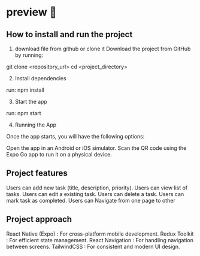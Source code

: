 # preview 👋

## How to install and run the project

1. download file from github or clone it
   Download the project from GitHub by running:

git clone <repository_url>
cd <project_directory>

2. Install dependencies

run: npm install

3. Start the app

run: npm start

4. Running the App

Once the app starts, you will have the following options:

Open the app in an Android or iOS simulator.
Scan the QR code using the Expo Go app to run it on a physical device.

## Project features

Users can add new task (title, description, priority).
Users can view list of tasks.
Users can edit a existing task.
Users can delete a task.
Users can mark task as completed.
Users can Navigate from one page to other

## Project approach

React Native (Expo) : For cross-platform mobile development.
Redux Toolkit : For efficient state management.
React Navigation : For handling navigation between screens.
TailwindCSS : For consistent and modern UI design.
